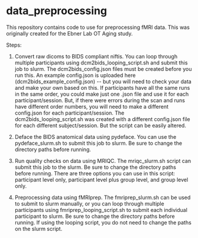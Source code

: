 # data_preprocessing
This repository contains code to use for preprocessing fMRI data. This was originally created for the Ebner Lab OT Aging study.

Steps:
1. Convert raw dicoms to BIDS compliant niftis.
   You can loop through multiple participants using dcm2bids_looping_script.sh and submit this job to slurm. The dcm2bids_config.json files must be created before you run this. An example config.json is uploaded here (dcm2bids_example_config.json) -- but you will need to check your data and make your own based on this. If participants have all the same runs in the same order, you could make just one .json file and use it for each participant/session. But, if there were errors during the scan and runs have different order numbers, you will need to make a different config.json for each participant/session. The dcm2bids_looping_script.sh was created with a different config.json file for each different subject/session. But the script can be easily altered.

2. Deface the BIDS anatomical data using pydeface.
   You can use the pydeface_slurm.sh to submit this job to slurm. Be sure to change the directory paths before running.

3. Run quality checks on data using MRIQC.
   The mriqc_slurm.sh script can submit this job to the slurm. Be sure to change the directory paths before running. There are three options you can use in this script: participant level only, participant level plus group level, and group level only.
   
4. Preprocessing data using fMRIprep.
   The fmriprep_slurm.sh can be used to submit to slurm manually, or you can loop through multiple participants using fmriprep_looping_script.sh to submit each individual participant to slurm. Be sure to change the directory paths before running. If using the looping script, you do not need to change the paths on the slurm script.
